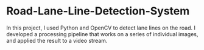 # Road-Lane-Line-Detection-System
In this project, I used Python and OpenCV to detect lane lines on the road. I developed a processing pipeline that works on a series of individual images, and applied the result to a video stream.
